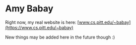 # Amy Babay

Right now, my real website is here: [www.cs.pitt.edu/~babay](https://www.cs.pitt.edu/~babay)

New things may be added here in the future though :)
